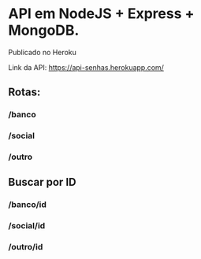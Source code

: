 # API em NodeJS + Express + MongoDB.

Publicado no Heroku

Link da API: https://api-senhas.herokuapp.com/

## Rotas:

### /banco
### /social
### /outro

## Buscar por ID

### /banco/id
### /social/id
### /outro/id
